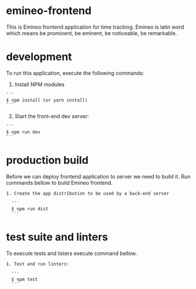 # emineo-frontend

This is Emineo frontend application for time tracking.
Emineo is latin word which means be prominent, be eminent, be noticeable, be remarkable.

# development
To run this application, execute the following commands:

  1. Install NPM modules

    ```
    $ npm install (or yarn install)
    ```

  2. Start the front-end dev server:

    ```
    $ npm run dev
    ```

# production build
Before we can deploy frontend application to server we need to build it.
Run commands bellow to build Emineo frontend.

    1. Create the app distribution to be used by a back-end server

      ```
      $ npm run dist
      ```

# test suite and linters
To execute tests and listers execute command bellow.

    1. Test and run linters:

      ```
      $ npm test
      ```
